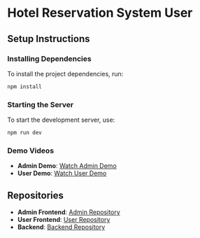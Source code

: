 
# Hotel Reservation System User

## Setup Instructions

### Installing Dependencies

To install the project dependencies, run:

```bash
npm install
```

### Starting the Server

To start the development server, use:

```bash
npm run dev
```

### Demo Videos

- **Admin Demo**: [Watch Admin Demo](https://drive.google.com/file/d/1FEHatwNXgpm7dDsB16nsICGH6HBaciEt/view?usp=drive_link)
- **User Demo**: [Watch User Demo](https://drive.google.com/file/d/1FEHatwNXgpm7dDsB16nsICGH6HBaciEt/view?usp=drive_link)

## Repositories

- **Admin Frontend**: [Admin Repository](https://github.com/NadaElho/Hotel-Reservation-System-Admin)
- **User Frontend**: [User Repository](https://github.com/NadaElho/Hotel-Reservation-System-React)
- **Backend**: [Backend Repository](https://github.com/NadaElho/Hotel-Reservation-System-Node.git)
